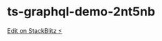 # ts-graphql-demo-2nt5nb

[Edit on StackBlitz ⚡️](https://stackblitz.com/edit/ts-graphql-demo-2nt5nb)